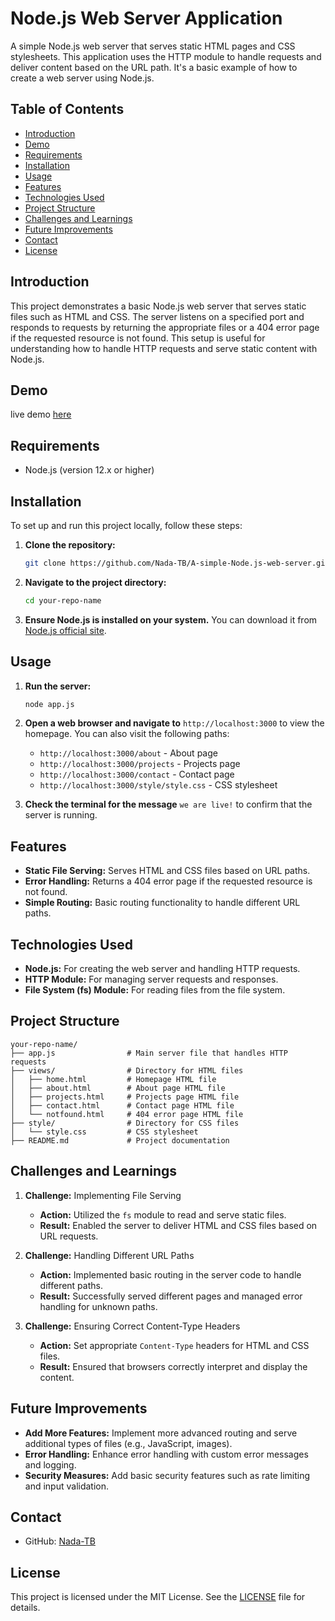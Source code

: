 # Node.js Web Server Application

A simple Node.js web server that serves static HTML pages and CSS stylesheets. This application uses the HTTP module to handle requests and deliver content based on the URL path. It's a basic example of how to create a web server using Node.js.

## Table of Contents

- [Introduction](#introduction)
- [Demo](#demo)
- [Requirements](#requirements)
- [Installation](#installation)
- [Usage](#usage)
- [Features](#features)
- [Technologies Used](#technologies-used)
- [Project Structure](#project-structure)
- [Challenges and Learnings](#challenges-and-learnings)
- [Future Improvements](#future-improvements)
- [Contact](#contact)
- [License](#license)

## Introduction

This project demonstrates a basic Node.js web server that serves static files such as HTML and CSS. The server listens on a specified port and responds to requests by returning the appropriate files or a 404 error page if the requested resource is not found. This setup is useful for understanding how to handle HTTP requests and serve static content with Node.js.

## Demo

live demo [here](nodejs-web-server-application.glitch.me)

## Requirements

- Node.js (version 12.x or higher)

## Installation

To set up and run this project locally, follow these steps:

1. **Clone the repository:**

    ```bash
    git clone https://github.com/Nada-TB/A-simple-Node.js-web-server.git
    ```

2. **Navigate to the project directory:**

    ```bash
    cd your-repo-name
    ```

3. **Ensure Node.js is installed on your system.** You can download it from [Node.js official site](https://nodejs.org/).

## Usage

1. **Run the server:**

    ```bash
    node app.js
    ```

2. **Open a web browser and navigate to** `http://localhost:3000` to view the homepage. You can also visit the following paths:

    - `http://localhost:3000/about` - About page
    - `http://localhost:3000/projects` - Projects page
    - `http://localhost:3000/contact` - Contact page
    - `http://localhost:3000/style/style.css` - CSS stylesheet

3. **Check the terminal for the message** `we are live!` to confirm that the server is running.

## Features

- **Static File Serving:** Serves HTML and CSS files based on URL paths.
- **Error Handling:** Returns a 404 error page if the requested resource is not found.
- **Simple Routing:** Basic routing functionality to handle different URL paths.

## Technologies Used

- **Node.js:** For creating the web server and handling HTTP requests.
- **HTTP Module:** For managing server requests and responses.
- **File System (fs) Module:** For reading files from the file system.

## Project Structure

```plaintext
your-repo-name/
├── app.js                # Main server file that handles HTTP requests
├── views/                # Directory for HTML files
│   ├── home.html         # Homepage HTML file
│   ├── about.html        # About page HTML file
│   ├── projects.html     # Projects page HTML file
│   ├── contact.html      # Contact page HTML file
│   └── notfound.html     # 404 error page HTML file
├── style/                # Directory for CSS files
│   └── style.css         # CSS stylesheet
├── README.md             # Project documentation
```

## Challenges and Learnings

1. **Challenge:** Implementing File Serving
   - **Action:** Utilized the `fs` module to read and serve static files.
   - **Result:** Enabled the server to deliver HTML and CSS files based on URL requests.

2. **Challenge:** Handling Different URL Paths
   - **Action:** Implemented basic routing in the server code to handle different paths.
   - **Result:** Successfully served different pages and managed error handling for unknown paths.

3. **Challenge:** Ensuring Correct Content-Type Headers
   - **Action:** Set appropriate `Content-Type` headers for HTML and CSS files.
   - **Result:** Ensured that browsers correctly interpret and display the content.

## Future Improvements

- **Add More Features:** Implement more advanced routing and serve additional types of files (e.g., JavaScript, images).
- **Error Handling:** Enhance error handling with custom error messages and logging.
- **Security Measures:** Add basic security features such as rate limiting and input validation.

## Contact

- GitHub: [Nada-TB](https://github.com/Nada-TB)

## License

This project is licensed under the MIT License. See the [LICENSE](LICENSE) file for details.
